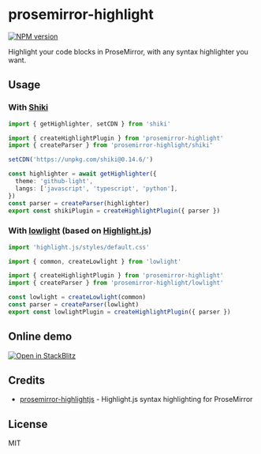 # prosemirror-highlight

[![NPM version](https://img.shields.io/npm/v/prosemirror-highlight?color=a1b858&label=)](https://www.npmjs.com/package/prosemirror-highlight)

Highlight your code blocks in ProseMirror, with any syntax highlighter you want.

## Usage

### With [Shiki]

```ts
import { getHighlighter, setCDN } from 'shiki'

import { createHighlightPlugin } from 'prosemirror-highlight'
import { createParser } from 'prosemirror-highlight/shiki'

setCDN('https://unpkg.com/shiki@0.14.6/')

const highlighter = await getHighlighter({
  theme: 'github-light',
  langs: ['javascript', 'typescript', 'python'],
})
const parser = createParser(highlighter)
export const shikiPlugin = createHighlightPlugin({ parser })
```

### With [lowlight] (based on [Highlight.js])

```ts
import 'highlight.js/styles/default.css'

import { common, createLowlight } from 'lowlight'

import { createHighlightPlugin } from 'prosemirror-highlight'
import { createParser } from 'prosemirror-highlight/lowlight'

const lowlight = createLowlight(common)
const parser = createParser(lowlight)
export const lowlightPlugin = createHighlightPlugin({ parser })
```

## Online demo

[![Open in StackBlitz](https://developer.stackblitz.com/img/open_in_stackblitz.svg)](https://stackblitz.com/github/ocavue/prosemirror-highlight?file=playground%2Fmain.ts)

## Credits

- [prosemirror-highlightjs] - Highlight.js syntax highlighting for ProseMirror

## License

MIT

[prosemirror-highlightjs]: https://github.com/b-kelly/prosemirror-highlightjs
[lowlight]: https://github.com/wooorm/lowlight
[Highlight.js]: https://github.com/highlightjs/highlight.js
[Shiki]: https://github.com/shikijs/shiki
